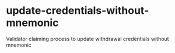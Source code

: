 # update-credentials-without-mnemonic
Validator claiming process to update withdrawal credentials without mnemonic
